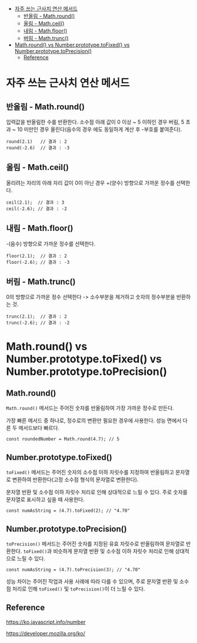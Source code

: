 - [자주 쓰는 근사치 연산 메서드](#자주-쓰는-근사치-연산-메서드)
  - [반올림 - Math.round()](#반올림---mathround)
  - [올림 - Math.ceil()](#올림---mathceil)
  - [내림 - Math.floor()](#내림---mathfloor)
  - [버림 - Math.trunc()](#버림---mathtrunc)
- [Math.round() vs Number.prototype.toFixed() vs Number.prototype.toPrecision()](#mathround-vs-numberprototypetofixed-vs-numberprototypetoprecision)
  - [Reference](#reference)

# 자주 쓰는 근사치 연산 메서드

## 반올림 - Math.round()

입력값을 반올림한 수를 반환한다. 소수점 아래 값이 0 이상 ~ 5 이하인 경우 버림, 5 초과 ~ 10 미만인 경우 올린다(음수의 경우 에도 동일하게 계산 후 -부호를 붙여준다).

```
round(2.1)   // 결과 : 2
round(-2.6)  // 결과 : -3
```

## 올림 - Math.ceil()

올리려는 자리의 아래 자리 값이 0이 아닌 경우 +(양수) 방향으로 가까운 정수를 선택한다.

```
ceil(2.1);  // 결과 : 3
ceil(-2.6); // 결과 : -2
```

## 내림 - Math.floor()

-(음수) 방향으로 가까운 정수를 선택한다.

```
floor(2.1);  // 결과 : 2
floor(-2.6); // 결과 : -3
```

## 버림 - Math.trunc()

0의 방향으로 가까운 정수 선택한다 -> 소수부분을 제거하고 숫자의 정수부분을 반환하는 것.

```
trunc(2.1);  // 결과 : 2
trunc(-2.6); // 결과 : -2
```

# Math.round() vs Number.prototype.toFixed() vs Number.prototype.toPrecision()

<h2>Math.round()</h2>

`Math.round()` 메서드는 주어진 숫자를 반올림하여 가장 가까운 정수로 만든다.

가장 빠른 메서드 중 하나로, 정수로의 변환만 필요한 경우에 사용한다. 성능 면에서 다른 두 메서드보다 빠르다.

```
const roundedNumber = Math.round(4.7); // 5
```

<h2>Number.prototype.toFixed()</h2>

`toFixed()` 메서드는 주어진 숫자의 소수점 이하 자릿수를 지정하여 반올림하고 문자열로 변환하여 반환한다(고정 소수점 형식의 문자열로 변환한다).

문자열 반환 및 소수점 이하 자릿수 처리로 인해 상대적으로 느릴 수 있다. 주로 숫자를 문자열로 표시하고 싶을 때 사용한다.

```
const numAsString = (4.7).toFixed(2); // "4.70"
```

<h2>Number.prototype.toPrecision()</h2>

`toPrecision()` 메서드는 주어진 숫자를 지정된 유효 자릿수로 반올림하여 문자열로 반환한다. `toFixed()`과 비슷하게 문자열 반환 및 소수점 이하 자릿수 처리로 인해 상대적으로 느릴 수 있다.

```
const numAsString = (4.7).toPrecision(3); // "4.70"
```

성능 차이는 주어진 작업과 사용 사례에 따라 다를 수 있으며, 주로 문자열 반환 및 소수점 처리로 인해 `toFixed()` 및 `toPrecision()`이 더 느릴 수 있다.

## Reference

https://ko.javascript.info/number

https://developer.mozilla.org/ko/
